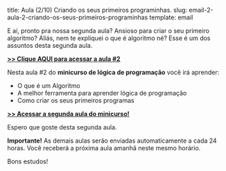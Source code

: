title: Aula (2/10) Criando os seus primeiros programinhas.
slug: email-2-aula-2-criando-os-seus-primeiros-programinhas
template: email

E aí, pronto pra nossa segunda aula? Ansioso para criar o seu primeiro algoritmo?
Aliás, nem te expliquei o que é algoritmo né? Esse é um dos assuntos desta segunda aula.

[**>> Clique AQUI para acessar a aula #2**](http://mclp.dicasdeprogramacao.com.br/aula-2-criando-os-seus-primeiros-programinhas.html)

Nesta aula #2 do **minicurso de lógica de programação** você irá aprender:

- O que é um Algoritmo
- A melhor ferramenta para aprender lógica de programação
- Como criar os seus primeiros programas

[**>> Acessar a segunda aula do minicurso!**](http://mclp.dicasdeprogramacao.com.br/aula-2-criando-os-seus-primeiros-programinhas.html)

Espero que goste desta segunda aula.

**Importante!** As demais aulas serão enviadas automaticamente a cada 24 horas. Você receberá a próxima aula amanhã neste mesmo horário.

Bons estudos!
